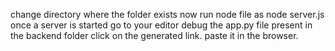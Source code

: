 change directory where the folder exists
now run node file as node server.js 
once a server is started go to your editor
debug the app.py file present in the backend folder
click on the generated link.
paste it in the browser.
